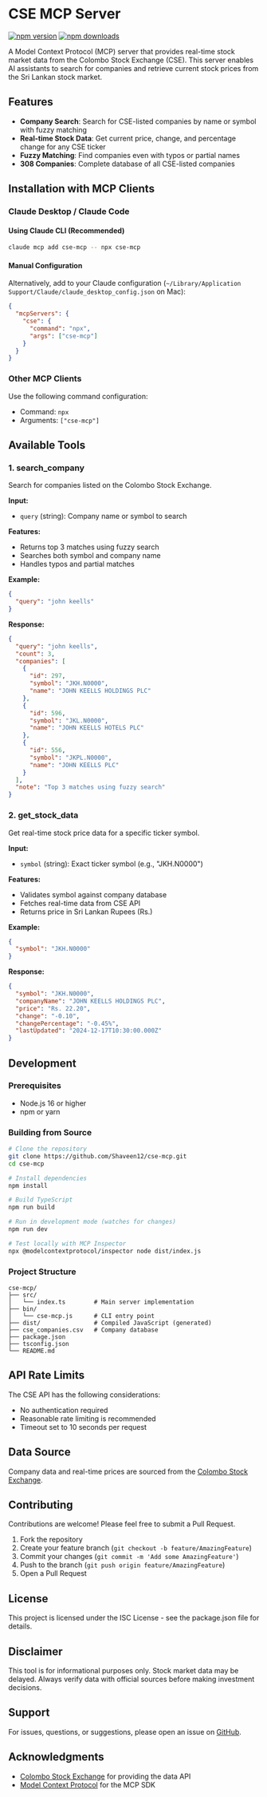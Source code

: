 # CSE MCP Server

[![npm version](https://badge.fury.io/js/cse-mcp.svg)](https://www.npmjs.com/package/cse-mcp)
[![npm downloads](https://img.shields.io/npm/dm/cse-mcp.svg)](https://www.npmjs.com/package/cse-mcp)

A Model Context Protocol (MCP) server that provides real-time stock market data from the Colombo Stock Exchange (CSE). This server enables AI assistants to search for companies and retrieve current stock prices from the Sri Lankan stock market.

## Features

- **Company Search**: Search for CSE-listed companies by name or symbol with fuzzy matching
- **Real-time Stock Data**: Get current price, change, and percentage change for any CSE ticker
- **Fuzzy Matching**: Find companies even with typos or partial names
- **308 Companies**: Complete database of all CSE-listed companies

## Installation with MCP Clients

### Claude Desktop / Claude Code

#### Using Claude CLI (Recommended)
```bash
claude mcp add cse-mcp -- npx cse-mcp
```

#### Manual Configuration
Alternatively, add to your Claude configuration (`~/Library/Application Support/Claude/claude_desktop_config.json` on Mac):

```json
{
  "mcpServers": {
    "cse": {
      "command": "npx",
      "args": ["cse-mcp"]
    }
  }
}
```

### Other MCP Clients

Use the following command configuration:
- Command: `npx`
- Arguments: `["cse-mcp"]`

## Available Tools

### 1. search_company

Search for companies listed on the Colombo Stock Exchange.

**Input:**
- `query` (string): Company name or symbol to search

**Features:**
- Returns top 3 matches using fuzzy search
- Searches both symbol and company name
- Handles typos and partial matches

**Example:**
```json
{
  "query": "john keells"
}
```

**Response:**
```json
{
  "query": "john keells",
  "count": 3,
  "companies": [
    {
      "id": 297,
      "symbol": "JKH.N0000",
      "name": "JOHN KEELLS HOLDINGS PLC"
    },
    {
      "id": 596,
      "symbol": "JKL.N0000", 
      "name": "JOHN KEELLS HOTELS PLC"
    },
    {
      "id": 556,
      "symbol": "JKPL.N0000",
      "name": "JOHN KEELLS PLC"
    }
  ],
  "note": "Top 3 matches using fuzzy search"
}
```

### 2. get_stock_data

Get real-time stock price data for a specific ticker symbol.

**Input:**
- `symbol` (string): Exact ticker symbol (e.g., "JKH.N0000")

**Features:**
- Validates symbol against company database
- Fetches real-time data from CSE API
- Returns price in Sri Lankan Rupees (Rs.)

**Example:**
```json
{
  "symbol": "JKH.N0000"
}
```

**Response:**
```json
{
  "symbol": "JKH.N0000",
  "companyName": "JOHN KEELLS HOLDINGS PLC",
  "price": "Rs. 22.20",
  "change": "-0.10",
  "changePercentage": "-0.45%",
  "lastUpdated": "2024-12-17T10:30:00.000Z"
}
```

## Development

### Prerequisites
- Node.js 16 or higher
- npm or yarn

### Building from Source
```bash
# Clone the repository
git clone https://github.com/Shaveen12/cse-mcp.git
cd cse-mcp

# Install dependencies
npm install

# Build TypeScript
npm run build

# Run in development mode (watches for changes)
npm run dev

# Test locally with MCP Inspector
npx @modelcontextprotocol/inspector node dist/index.js
```

### Project Structure
```
cse-mcp/
├── src/
│   └── index.ts        # Main server implementation
├── bin/
│   └── cse-mcp.js      # CLI entry point
├── dist/               # Compiled JavaScript (generated)
├── cse_companies.csv   # Company database
├── package.json
├── tsconfig.json
└── README.md
```


## API Rate Limits

The CSE API has the following considerations:
- No authentication required
- Reasonable rate limiting is recommended
- Timeout set to 10 seconds per request

## Data Source

Company data and real-time prices are sourced from the [Colombo Stock Exchange](https://www.cse.lk).

## Contributing

Contributions are welcome! Please feel free to submit a Pull Request.

1. Fork the repository
2. Create your feature branch (`git checkout -b feature/AmazingFeature`)
3. Commit your changes (`git commit -m 'Add some AmazingFeature'`)
4. Push to the branch (`git push origin feature/AmazingFeature`)
5. Open a Pull Request

## License

This project is licensed under the ISC License - see the package.json file for details.

## Disclaimer

This tool is for informational purposes only. Stock market data may be delayed. Always verify data with official sources before making investment decisions.

## Support

For issues, questions, or suggestions, please open an issue on [GitHub](https://github.com/Shaveen12/cse-mcp/issues).

## Acknowledgments

- [Colombo Stock Exchange](https://www.cse.lk) for providing the data API
- [Model Context Protocol](https://github.com/modelcontextprotocol) for the MCP SDK